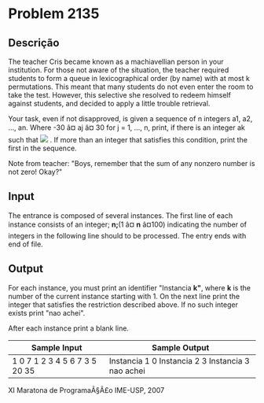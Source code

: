 # Problem 2135

Descrição
----------

The teacher Cris became known as a machiavellian person in your institution. For those not aware of the situation, the teacher required students to form a queue in lexicographical order (by name) with at most k permutations. This meant that many students do not even enter the room to take the test. However, this selective she resolved to redeem himself against students, and decided to apply a little trouble retrieval.

Your task, even if not disapproved, is given a sequence of n integers a1, a2, ..., an. Where -30 â¤ aj â¤ 30 for j = 1, ..., n, print, if there is an integer ak such that ![](https://resources.beecrowd.com/gallery/images/problems/UOJ_2135.jpg) . If more than an integer that satisfies this condition, print the first in the sequence.

Note from teacher: "Boys, remember that the sum of any nonzero number is not zero! Okay?"

Input
-----

The entrance is composed of several instances. The first line of each instance consists of an integer; **n;**(1 â¤ **n** â¤100) indicating the number of integers in the following line should to be processed. The entry ends with end of file.

Output
------

For each instance, you must print an identifier "Instancia **k"**, where **k** is the number of the current instance starting with 1. On the next line print the integer that satisfies the restriction described above. If no such integer exists print "nao achei".

After each instance print a blank line.


| Sample Input | Sample Output |
| --- | --- |
| 1  0  7  1 2 3 4 5 6 7  3  5 20 35 | Instancia 1  0  Instancia 2  3  Instancia 3  nao achei |

XI Maratona de ProgramaÃ§Ã£o IME-USP, 2007

